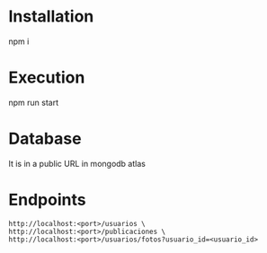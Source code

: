 # Installation

npm i

# Execution

npm run start

# Database

It is in a public URL in mongodb atlas

# Endpoints

```
http://localhost:<port>/usuarios \
http://localhost:<port>/publicaciones \
http://localhost:<port>/usuarios/fotos?usuario_id=<usuario_id>
```
